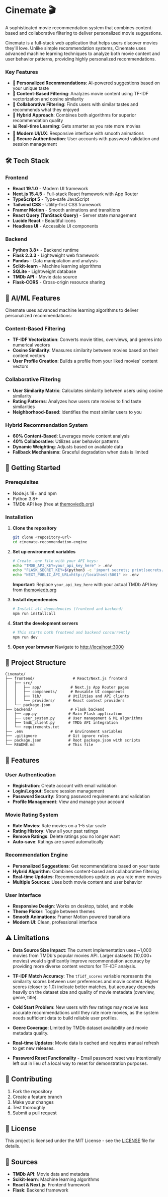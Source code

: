 # Cinemate 🎬

A sophisticated movie recommendation system that combines content-based and collaborative filtering to deliver personalized movie suggestions. 

Cinemate is a full-stack web application that helps users discover movies they'll love. Unlike simple recommendation systems, Cinemate uses advanced machine learning techniques to analyze both movie content and user behavior patterns, providing highly personalized recommendations.

### Key Features

- **🎯 Personalized Recommendations**: AI-powered suggestions based on your unique taste
- **🧠 Content-Based Filtering**: Analyzes movie content using TF-IDF vectorization and cosine similarity
- **👥 Collaborative Filtering**: Finds users with similar tastes and recommends what they enjoyed
- **🔄 Hybrid Approach**: Combines both algorithms for superior recommendation quality
- **📊 Real-time Learning**: Gets smarter as you rate more movies
- **🎨 Modern UI/UX**: Responsive interface with smooth animations
- **🔐 Secure Authentication**: User accounts with password validation and session management

## 🛠 Tech Stack

### Frontend
- **React 19.1.0** - Modern UI framework
- **Next.js 15.4.5** - Full-stack React framework with App Router
- **TypeScript 5** - Type-safe JavaScript
- **Tailwind CSS** - Utility-first CSS framework
- **Framer Motion** - Smooth animations and transitions
- **React Query (TanStack Query)** - Server state management
- **Lucide React** - Beautiful icons
- **Headless UI** - Accessible UI components

### Backend
- **Python 3.8+** - Backend runtime
- **Flask 2.3.3** - Lightweight web framework
- **Pandas** - Data manipulation and analysis
- **Scikit-learn** - Machine learning algorithms
- **SQLite** - Lightweight database
- **TMDb API** - Movie data source
- **Flask-CORS** - Cross-origin resource sharing

## 🧠 AI/ML Features

Cinemate uses advanced machine learning algorithms to deliver personalized recommendations:

### Content-Based Filtering
- **TF-IDF Vectorization**: Converts movie titles, overviews, and genres into numerical vectors
- **Cosine Similarity**: Measures similarity between movies based on their content vectors
- **User Profile Creation**: Builds a profile from your liked movies' content vectors

### Collaborative Filtering
- **User Similarity Matrix**: Calculates similarity between users using cosine similarity
- **Rating Patterns**: Analyzes how users rate movies to find taste similarities
- **Neighborhood-Based**: Identifies the most similar users to you

### Hybrid Recommendation System
- **60% Content-Based**: Leverages movie content analysis
- **40% Collaborative**: Utilizes user behavior patterns
- **Dynamic Weighting**: Adjusts based on available data
- **Fallback Mechanisms**: Graceful degradation when data is limited

## 🚀 Getting Started

### Prerequisites
- Node.js 18+ and npm
- Python 3.8+
- TMDb API key (free at [themoviedb.org](https://www.themoviedb.org/settings/api))

### Installation

1. **Clone the repository**
   ```bash
   git clone <repository-url>
   cd cinemate-recommendation-engine
   ```

2. **Set up environment variables**
   ```bash
   # Create .env file with your API keys:
   echo "TMDB_API_KEY=your_api_key_here" > .env
   echo "FLASK_SECRET_KEY=$(python3 -c 'import secrets; print(secrets.token_hex(32))')" >> .env
   echo "NEXT_PUBLIC_API_URL=http://localhost:5001" >> .env
   ```
   
   **Important**: Replace `your_api_key_here` with your actual TMDb API key from [themoviedb.org](https://www.themoviedb.org/settings/api)

3. **Install dependencies**
   ```bash
   # Install all dependencies (frontend and backend)
   npm run install:all
   ```

4. **Start the development servers**
   ```bash
   # This starts both frontend and backend concurrently
   npm run dev
   ```

5. **Open your browser**
   Navigate to [http://localhost:3000](http://localhost:3000)

## 📁 Project Structure

```
Cinemate/
├── frontend/                 # React/Next.js frontend
│   ├── src/
│   │   ├── app/             # Next.js App Router pages
│   │   ├── components/      # Reusable UI components
│   │   ├── lib/            # Utilities and API clients
│   │   └── providers/      # React context providers
│   └── package.json
├── backend/                 # Flask backend
│   ├── app.py              # Main Flask application
│   ├── user_system.py      # User management & ML algorithms
│   ├── tmdb_client.py      # TMDb API integration
│   └── requirements.txt
├── .env                     # Environment variables
├── .gitignore              # Git ignore rules
├── package.json            # Root package.json with scripts
└── README.md               # This file
```

## 🎯 Features

### User Authentication
- **Registration**: Create account with email validation
- **Login/Logout**: Secure session management
- **Password Security**: Strong password requirements and validation
- **Profile Management**: View and manage your account

### Movie Rating System
- **Rate Movies**: Rate movies on a 1-5 star scale
- **Rating History**: View all your past ratings
- **Remove Ratings**: Delete ratings you no longer want
- **Auto-save**: Ratings are saved automatically

### Recommendation Engine
- **Personalized Suggestions**: Get recommendations based on your taste
- **Hybrid Algorithm**: Combines content-based and collaborative filtering
- **Real-time Updates**: Recommendations update as you rate more movies
- **Multiple Sources**: Uses both movie content and user behavior

### User Interface
- **Responsive Design**: Works on desktop, tablet, and mobile
- **Theme Picker**: Toggle between themes
- **Smooth Animations**: Framer Motion powered transitions
- **Modern UI**: Clean, professional interface

## ⚠️ Limitations

- **Data Source Size Impact**: The current implementation uses ~1,000 movies from TMDb's popular movies API. Larger datasets (10,000+ movies) would significantly improve recommendation accuracy by providing more diverse content vectors for TF-IDF analysis.

- **TF-IDF Match Accuracy**: The `tfidf_scores` variable represents the similarity scores between user preferences and movie content. Higher scores (closer to 1.0) indicate better matches, but accuracy depends heavily on the dataset size and quality of movie metadata (overview, genre, title).

- **Cold Start Problem**: New users with few ratings may receive less accurate recommendations until they rate more movies, as the system needs sufficient data to build reliable user profiles.

- **Genre Coverage**: Limited by TMDb dataset availability and movie metadata quality.

- **Real-time Updates**: Movie data is cached and requires manual refresh to get new releases.

- **Password Reset Functionality** - Email password reset was intentionally left out in lieu of a local way to reset for demonstration purposes.

## 🤝 Contributing

1. Fork the repository
2. Create a feature branch
3. Make your changes
4. Test thoroughly
5. Submit a pull request

## 📄 License

This project is licensed under the MIT License - see the [LICENSE](LICENSE) file for details.

## 🙏 Sources

- **TMDb API**: Movie data and metadata
- **Scikit-learn**: Machine learning algorithms
- **React & Next.js**: Frontend framework
- **Flask**: Backend framework

